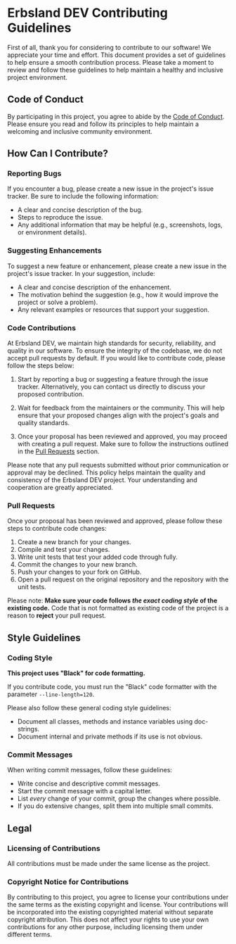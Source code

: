 # Erbsland DEV Contributing Guidelines

First of all, thank you for considering to contribute to our software! We appreciate your time and effort. This document provides a set of guidelines to help ensure a smooth contribution process. Please take a moment to review and follow these guidelines to help maintain a healthy and inclusive project environment.

## Code of Conduct

By participating in this project, you agree to abide by the [Code of Conduct](./CODE_OF_CONDUCT.md). Please ensure you read and follow its principles to help maintain a welcoming and inclusive community environment.

## How Can I Contribute?

### Reporting Bugs

If you encounter a bug, please create a new issue in the project's issue tracker. Be sure to include the following information:

* A clear and concise description of the bug.
* Steps to reproduce the issue.
* Any additional information that may be helpful (e.g., screenshots, logs, or environment details).

### Suggesting Enhancements

To suggest a new feature or enhancement, please create a new issue in the project's issue tracker. In your suggestion, include:

* A clear and concise description of the enhancement.
* The motivation behind the suggestion (e.g., how it would improve the project or solve a problem).
* Any relevant examples or resources that support your suggestion.

### Code Contributions

At Erbsland DEV, we maintain high standards for security, reliability, and quality in our software. To ensure the integrity of the codebase, we do not accept pull requests by default. If you would like to contribute code, please follow the steps below:

1. Start by reporting a bug or suggesting a feature through the issue tracker. Alternatively, you can contact us directly to discuss your proposed contribution.

2. Wait for feedback from the maintainers or the community. This will help ensure that your proposed changes align with the project's goals and quality standards.

3. Once your proposal has been reviewed and approved, you may proceed with creating a pull request. Make sure to follow the instructions outlined in the [Pull Requests](#pull-requests) section.

Please note that any pull requests submitted without prior communication or approval may be declined. This policy helps maintain the quality and consistency of the Erbsland DEV project. Your understanding and cooperation are greatly appreciated.

### Pull Requests

Once your proposal has been reviewed and approved, please follow these steps to contribute code changes:

1. Create a new branch for your changes.
2. Compile and test your changes.
3. Write unit tests that test your added code through fully.
4. Commit the changes to your new branch.
5. Push your changes to your fork on GitHub.
6. Open a pull request on the original repository and the repository with the unit tests.

Please note: **Make sure your code follows _the exact coding style_ of the existing code.** Code that is not formatted as existing code of the project is a reason to **reject** your pull request.

## Style Guidelines

### Coding Style

**This project uses "Black" for code formatting.**

If you contribute code, you must run the "Black" code formatter with the parameter `--line-length=120`.

Please also follow these general coding style guidelines:

* Document all classes, methods and instance variables using doc-strings.
* Document internal and private methods if its use is not obvious.

### Commit Messages

When writing commit messages, follow these guidelines:

* Write concise and descriptive commit messages.
* Start the commit message with a capital letter.
* List *every* change of your commit, group the changes where possible.
* If you do extensive changes, split them into multiple small commits.

## Legal

### Licensing of Contributions

All contributions must be made under the same license as the project.

### Copyright Notice for Contributions

By contributing to this project, you agree to license your contributions under the same terms as the existing copyright and license. Your contributions will be incorporated into the existing copyrighted material without separate copyright attribution. This does not affect your rights to use your own contributions for any other purpose, including licensing them under different terms.

